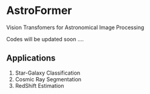 # AstroFormer
Vision Transfomers for Astronomical Image Processing 

Codes will be updated soon ....

## Applications
1. Star-Galaxy Classification
2. Cosmic Ray Segmentation
3. RedShift Estimation
